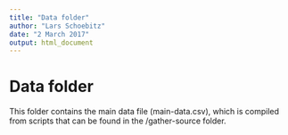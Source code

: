 ```yaml
---
title: "Data folder"
author: "Lars Schoebitz"
date: "2 March 2017"
output: html_document
---
```


# Data folder

This folder contains the main data file (main-data.csv), which is compiled from scripts that can be found in the /gather-source folder.


